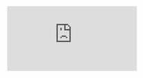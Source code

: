 <p><iframe class="google-sides-iframe" frameborder="0" scrolling="no" src="https://docs.google.com/presentation/d/e/2PACX-1vTza0OjiQZbckZPk_MjwnAgFWDae1JyHgst4pf1Nq_oAz2rwYgx3DVF1jh4f_dU_UHVbCBIgdcPwpeg/embed?start=false&amp;loop=false&amp;delayms=3000"></iframe></p>